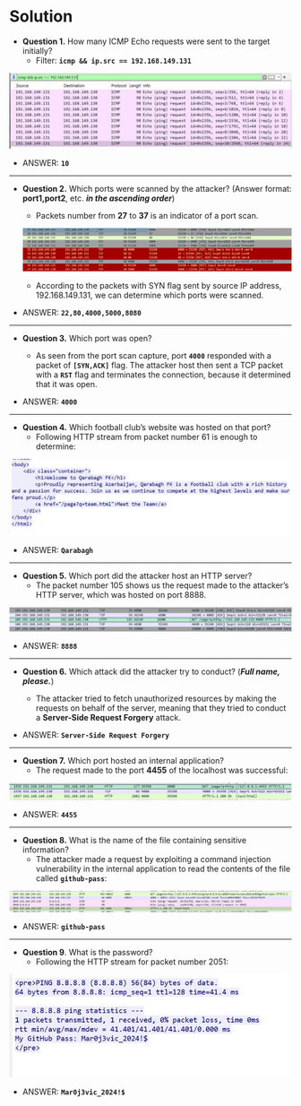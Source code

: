 # Solution

- **Question 1.** How many ICMP Echo requests were sent to the target initially?
    - Filter: **`icmp && ip.src == 192.168.149.131`**

![alt text](images/figure-1.png)

- ANSWER: **`10`**

---

- **Question 2.** Which ports were scanned by the attacker? (Answer format: **port1,port2**, etc. ***in the ascending order***)
    - Packets number from **27** to **37** is an indicator of a port scan.

    ![alt text](images/figure-2.png)

    - According to the packets with SYN flag sent by source IP address, 192.168.149.131, we can determine which ports were scanned.

- ANSWER: **`22,80,4000,5000,8080`**

---

- **Question 3.** Which port was open?
    - As seen from the port scan capture, port **`4000`** responded with a packet of **`[SYN,ACK]`** flag. The attacker host then sent a TCP packet with a **`RST`** flag and terminates the connection, because it determined that it was open.

- ANSWER: **`4000`**

---

- **Question 4.** Which football club’s website was hosted on that port?
    - Following HTTP stream from packet number 61 is enough to determine:

![alt text](images/figure-3.png)

- ANSWER: **`Qarabagh`**

---

- **Question 5.** Which port did the attacker host an HTTP server?
    - The packet number 105 shows us the request made to the attacker’s HTTP server, which was hosted on port 8888.

![alt text](images/figure-4.png)

- ANSWER: **`8888`**

---

- **Question 6.** Which attack did the attacker try to conduct? (***Full name, please.***)
    - The attacker tried to fetch unauthorized resources by making the requests on behalf of the server, meaning that they tried to conduct a **Server-Side Request Forgery** attack.

- ANSWER: **`Server-Side Request Forgery`**

---

- **Question 7.** Which port hosted an internal application?
    - The request made to the port **4455** of the localhost was successful:

![alt text](images/figure-5.png)

- ANSWER: **`4455`**

---

- **Question 8.** What is the name of the file containing sensitive information?
    - The attacker made a request by exploiting a command injection vulnerability in the internal application to read the contents of the file called **`github-pass`**:

![alt text](images/figure-6.png)

- ANSWER: **`github-pass`**

---

- **Question 9**. What is the password?
    - Following the HTTP stream for packet number 2051:

![alt text](images/figure-7.png)

- ANSWER: **`Mar0j3vic_2024!$`**